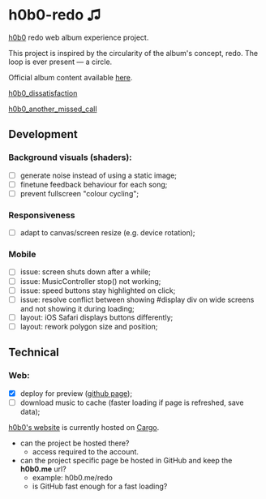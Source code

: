 # h0b0-redo ♫
[h0b0](https://h0b0.me/) redo web album experience project.

This project is inspired by the circularity of the album's concept, redo. The loop is ever present — a circle.

Official album content available [here](https://drive.google.com/drive/folders/1kbU2m7MsgDR70X9ytpOXQHqAP5D7XkWZ).

[h0b0_dissatisfaction](https://youtu.be/twTQTY6uEU8)

[h0b0_another_missed_call](https://youtu.be/5mxBF0tPP5g)

## Development
### Background visuals (shaders):
- [ ] generate noise instead of using a static image;
- [ ] finetune feedback behaviour for each song;
- [ ] prevent fullscreen "colour cycling";

### Responsiveness
- [ ] adapt to canvas/screen resize (e.g. device rotation);

### Mobile
- [ ] issue: screen shuts down after a while;
- [ ] issue: MusicController stop() not working;
- [ ] issue: speed buttons stay highlighted on click;
- [ ] issue: resolve conflict between showing #display div on wide screens and not showing it during loading;
- [ ] layout: iOS Safari displays buttons differently;
- [ ] layout: rework polygon size and position;

## Technical
### Web:
- [x] deploy for preview ([github page](https://fernandoesparrinha.github.io/h0b0-redo/));
- [ ] download music to cache (faster loading if page is refreshed, save data);

[h0b0's website](hobo.me) is currently hosted on [Cargo](https://cargo.site/).
  - can the project be hosted there?
    - access required to the account.
  - can the project specific page be hosted in GitHub and keep the **h0b0.me** url?
    - example: h0b0.me/redo
    - is GitHub fast enough for a fast loading?
